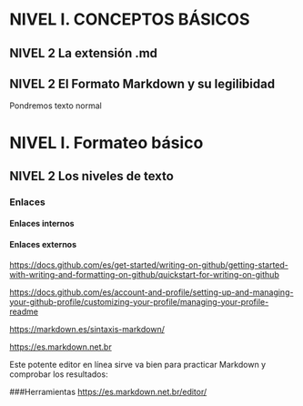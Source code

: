 # NIVEL I. CONCEPTOS BÁSICOS
## NIVEL 2 La extensión .md
## NIVEL 2 El Formato Markdown y su legilibidad
Pondremos texto normal
# NIVEL I. Formateo básico
## NIVEL 2 Los niveles de texto


### Enlaces
#### Enlaces internos
#### Enlaces externos

https://docs.github.com/es/get-started/writing-on-github/getting-started-with-writing-and-formatting-on-github/quickstart-for-writing-on-github

https://docs.github.com/es/account-and-profile/setting-up-and-managing-your-github-profile/customizing-your-profile/managing-your-profile-readme

https://markdown.es/sintaxis-markdown/

https://es.markdown.net.br

Este potente editor en línea sirve va bien para practicar Markdown y comprobar los resultados:

###Herramientas
https://es.markdown.net.br/editor/
